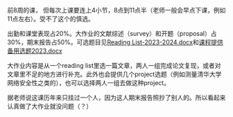 前8周的课， 但每次上课要连上4小节，8点到11点半（老师一般会早点下课，例如11点左右）。受不了这个的慎选。

出勤和课堂表现占20%。大作业的文献综述（survey）和开题（proposal）占30%，期末报告占50%。可选题目见[Reading List-2023-2024.docx](https://github.com/David-DHC/MSE-Courses/blob/main/%E7%BD%91%E7%BB%9C%E6%B5%8B%E9%87%8F%E4%B8%8E%E5%88%86%E6%9E%90%E6%8A%80%E6%9C%AF/Reading%20List-2023-2024.docx)和[课程提供备用选题2023.docx](https://github.com/David-DHC/MSE-Courses/blob/main/%E7%BD%91%E7%BB%9C%E6%B5%8B%E9%87%8F%E4%B8%8E%E5%88%86%E6%9E%90%E6%8A%80%E6%9C%AF/%E8%AF%BE%E7%A8%8B%E6%8F%90%E4%BE%9B%E5%A4%87%E7%94%A8%E9%80%89%E9%A2%982023.docx)

大作业内容是从一个reading list里选一篇文章，两人一组完成论文复现，或者对文章里不足的地方进行补充。此外也会提供几个project选题（例如测量清华大学网络安全性之类的），也可以选择两人一组去做这种project。

据老师说这课历年来只挂过一个人，因为这人期末报告照抄了别人的。所以看起来认真做了大作业就没问题（？）
